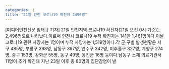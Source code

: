```yaml
---
categories: j
title: "21일 인천 코로나19 확진자 2496명"
---
```

[미디어인천신문 엄태규 기자] 21일 인천지역 코로나19 확진자(21일 오전 0시 기준)는 2,496명으로 나타났다.이로써 인천시 코로나19 누적 확진자는 141만 1,461명이다.이날 코로나19 관련 사망자는 1명이며 누적 사망자는 1,519명이다.각 군·구별 발생현황은 서구 485명, 부평구 398명, 남동구 397명, 연수구 342명, 미추홀구 327명, 계양구 274명, 중구 153명, 강화군 55명, 동구 49명, 옹진군 16명 등이다.남동구 소재 의료기관서 11명이 추가 확진돼 지난 23일 이후 총 80명의 집단감염이 발